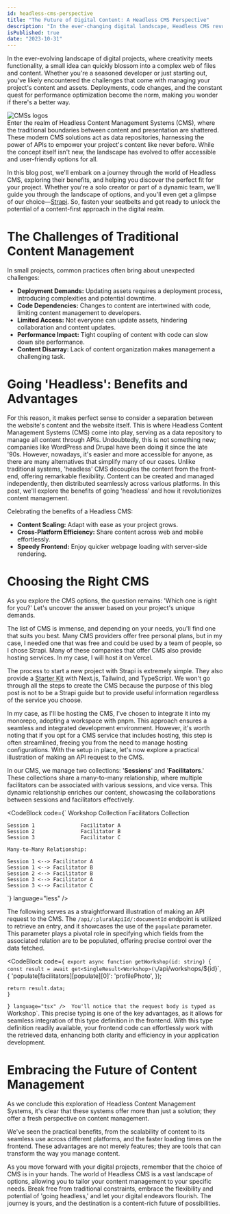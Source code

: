 ```yaml
---
id: headless-cms-perspective
title: "The Future of Digital Content: A Headless CMS Perspective"
description: "In the ever-changing digital landscape, Headless CMS revolutionizes content management, offering scalability, cross-platform efficiency, and faster loading times. Choose the perfect fit for your project's unique needs."
isPublished: true
date: "2023-10-31"
---
```


In the ever-evolving landscape of digital projects, where creativity meets functionality, a small idea can quickly blossom into a complex web of files and content. Whether you're a seasoned developer or just starting out, you've likely encountered the challenges that come with managing your project's content and assets. Deployments, code changes, and the constant quest for performance optimization become the norm, making you wonder if there's a better way.

<div className="flex justify-center">
    <Image src="/images/CMSs.png" alt="CMSs logos" className="py-6 animate-fade-in" height={300} width={500} />
</div>
Enter the realm of Headless Content Management Systems (CMS), where the traditional boundaries between content and presentation are shattered. These modern CMS solutions act as data repositories, harnessing the power of APIs to empower your project's content like never before. While the concept itself isn't new, the landscape has evolved to offer accessible and user-friendly options for all.

In this blog post, we'll embark on a journey through the world of Headless CMS, exploring their benefits, and helping you discover the perfect fit for your project. Whether you're a solo creator or part of a dynamic team, we'll guide you through the landscape of options, and you'll even get a glimpse of our choice—[Strapi](https://strapi.io). So, fasten your seatbelts and get ready to unlock the potential of a content-first approach in the digital realm.

# The Challenges of Traditional Content Management

In small projects, common practices often bring about unexpected challenges:

- **Deployment Demands:** Updating assets requires a deployment process, introducing complexities and potential downtime.
- **Code Dependencies:** Changes to content are intertwined with code, limiting content management to developers.
- **Limited Access:** Not everyone can update assets, hindering collaboration and content updates.
- **Performance Impact:** Tight coupling of content with code can slow down site performance.
- **Content Disarray:** Lack of content organization makes management a challenging task.

# Going 'Headless': Benefits and Advantages

For this reason, it makes perfect sense to consider a separation between the website's content and the website itself. This is where Headless Content Management Systems (CMS) come into play, serving as a data repository to manage all content through APIs. Undoubtedly, this is not something new; companies like WordPress and Drupal have been doing it since the late '90s. However, nowadays, it's easier and more accessible for anyone, as there are many alternatives that simplify many of our cases. Unlike traditional systems, 'headless' CMS decouples the content from the front-end, offering remarkable flexibility. Content can be created and managed independently, then distributed seamlessly across various platforms. In this post, we'll explore the benefits of going 'headless' and how it revolutionizes content management.

Celebrating the benefits of a Headless CMS:

- **Content Scaling:** Adapt with ease as your project grows.
- **Cross-Platform Efficiency:** Share content across web and mobile effortlessly.
- **Speedy Frontend:** Enjoy quicker webpage loading with server-side rendering.

# Choosing the Right CMS

As you explore the CMS options, the question remains: 'Which one is right for you?' Let's uncover the answer based on your project's unique demands.

The list of CMS is immense, and depending on your needs, you'll find one that suits you best. Many CMS providers offer free personal plans, but in my case, I needed one that was free and could be used by a team of people, so I chose Strapi. Many of these companies that offer CMS also provide hosting services. In my case, I will host it on Vercel.

The process to start a new project with Strapi is extremely simple. They also provide a [Starter Kit](https://github.com/strapi/nextjs-corporate-starter) with Next.js, Tailwind, and TypeScript. We won't go through all the steps to create the CMS because the purpose of this blog post is not to be a Strapi guide but to provide useful information regardless of the service you choose.

In my case, as I'll be hosting the CMS, I've chosen to integrate it into my monorepo, adopting a workspace with pnpm. This approach ensures a seamless and integrated development environment. However, it's worth noting that if you opt for a CMS service that includes hosting, this step is often streamlined, freeing you from the need to manage hosting configurations. With the setup in place, let's now explore a practical illustration of making an API request to the CMS.

In our CMS, we manage two collections: '**Sessions**' and '**Facilitators**.' These collections share a many-to-many relationship, where multiple facilitators can be associated with various sessions, and vice versa. This dynamic relationship enriches our content, showcasing the collaborations between sessions and facilitators effectively.

<CodeBlock code={`
    Workshop Collection    Facilitators Collection

    Session 1               Facilitator A
    Session 2               Facilitator B
    Session 3               Facilitator C

    Many-to-Many Relationship:

    Session 1 <--> Facilitator A
    Session 1 <--> Facilitator B
    Session 2 <--> Facilitator B
    Session 3 <--> Facilitator A
    Session 3 <--> Facilitator C
`} language="less" />

The following serves as a straightforward illustration of making an API request to the CMS. The `/api/:pluralApiId/:documentId` endpoint is utilized to retrieve an entry, and it showcases the use of the `populate` parameter. This parameter plays a pivotal role in specifying which fields from the associated relation are to be populated, offering precise control over the data fetched.

<CodeBlock code={`
    export async function getWorkshop(id: string) {
    const result = await get<SingleResult<Workshop>(\`/api/workshops/\${id}\`, {
        'populate[facilitators][populate][0]': 'profilePhoto',
    });

    return result.data;
    }
`} language="tsx" />
​​
You'll notice that the request body is typed as `Workshop`. This precise typing is one of the key advantages, as it allows for seamless integration of this type definition in the frontend. With this type definition readily available, your frontend code can effortlessly work with the retrieved data, enhancing both clarity and efficiency in your application development.

# Embracing the Future of Content Management

As we conclude this exploration of Headless Content Management Systems, it's clear that these systems offer more than just a solution; they offer a fresh perspective on content management.

We've seen the practical benefits, from the scalability of content to its seamless use across different platforms, and the faster loading times on the frontend. These advantages are not merely features; they are tools that can transform the way you manage content.

As you move forward with your digital projects, remember that the choice of CMS is in your hands. The world of Headless CMS is a vast landscape of options, allowing you to tailor your content management to your specific needs. Break free from traditional constraints, embrace the flexibility and potential of 'going headless,' and let your digital endeavors flourish. The journey is yours, and the destination is a content-rich future of possibilities.